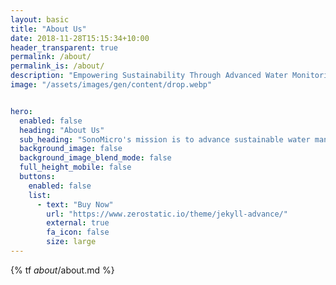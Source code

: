 ```yaml
---
layout: basic
title: "About Us"
date: 2018-11-28T15:15:34+10:00
header_transparent: true
permalink: /about/
permalink_is: /about/
description: "Empowering Sustainability Through Advanced Water Monitoring."
image: "/assets/images/gen/content/drop.webp"


hero:
  enabled: false
  heading: "About Us"
  sub_heading: "SonoMicro's mission is to advance sustainable water management through cutting-edge, non-invasive monitoring solutions that enable organizations to optimize water usage and minimize waste. Together, we're building a future where responsible water management is the norm, fostering a healthier environment for generations to come."
  background_image: false
  background_image_blend_mode: false
  full_height_mobile: false
  buttons:
    enabled: false
    list:
      - text: "Buy Now"
        url: "https://www.zerostatic.io/theme/jekyll-advance/"
        external: true
        fa_icon: false
        size: large
---
```

{% tf _about_/about.md %}